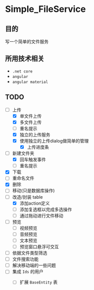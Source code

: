 # Simple_FileService

## 目的

写一个简单的文件服务

## 所用技术相关

* `.net core`
* `angular`
* `angular material`

## TODO

- [ ] 上传
  - [X] 单文件上传
  - [x] 多文件上传
  - [ ] 重名提示
  - [x] 独立的上传服务
  - [x] 使用独立的上传dialog做简单的管理
    - [x] 上传进度条
- [ ] 新建文件夹
  - [X] 回车触发事件
  - [ ] 重名提示
- [x] 下载
- [ ] 重命名文件
- [X] 删除
- [ ] 移动(只是数据库操作)
- [ ] 改造/封装 table
  - [x] 添加action定义
  - [ ] 添加复选框以完成多选操作
  - [ ] 通过拖动进行文件移动
- [ ] 预览
  - [ ] 视频预览
  - [ ] 音频预览
  - [ ] 文本预览
  - [ ] 预览窗口悬浮可交互
- [ ] 依据文件类型筛选
- [ ] 文件搜索功能
- [ ] 解决移动端的一些问题
- [ ] 集成 `Ids` 的用户
  - [ ] 扩展 `BaseEntity` 表


